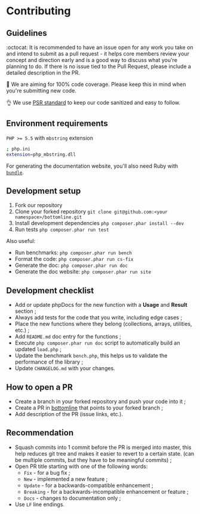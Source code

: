 # Contributing

## Guidelines

:octocat: It is recommended to have an issue open for any work you take on and intend to submit as a pull request - it helps core members review your concept and direction early and is a good way to discuss what you're planning to do. If there is no issue tied to the Pull Request, please include a detailed description in the PR.

:100: We are aiming for 100% code coverage. Please keep this in mind when you're submitting new code.

:ok_hand: We use [PSR standard](http://www.php-fig.org/psr/) to keep our code sanitized and easy to follow.

## Environment requirements

`PHP >= 5.5` with `mbstring` extension
```bash
; php.ini
extension=php_mbstring.dll
```

For generating the documentation website, you'll also need Ruby with [`bundle`](https://bundler.io/).

## Development setup

1. Fork our repository
2. Clone your forked repository `git clone git@github.com:<your namespace>/bottomline.git`
2. Install development dependencies `php composer.phar install --dev`
3. Run tests `php composer.phar run test`

Also useful:
* Run benchmarks: `php composer.phar run bench`
* Format the code: `php composer.phar run cs-fix`
* Generate the doc: `php composer.phar run doc`
* Generate the doc website: `php composer.phar run site`

## Development checklist

- Add or update phpDocs for the new function with a **Usage** and **Result** section ;
- Always add tests for the code that you write, including edge cases ;
- Place the new functions where they belong (collections, arrays, utilities, etc.) ;
- Add `README.md` doc entry for the functions ;
- Execute `php composer.phar run doc` script to automatically build an updated `load.php` ;
- Update the benchmark `bench.php`, this helps us to validate the performance of the library ;
- Update `CHANGELOG.md` with your changes.

## How to open a PR

- Create a branch in your forked repository and push your code into it ;
- Create a PR in [bottomline](https://github.com/maciejczyzewski/bottomline) that points to your forked branch ;
- Add description of the PR (issue links, etc.).

## Recommendation

- Squash commits into 1 commit before the PR is merged into master, this help reduces git tree and makes it easier to revert to a certain state. (can be multiple commits, but they have to be meaningful commits) ;
- Open PR title starting with one of the following words:
    + `Fix` - for a bug fix ;
    + `New` - implemented a new feature ;
    + `Update` - for a backwards-compatible enhancement ;
    + `Breaking` - for a backwards-incompatible enhancement or feature ;
    + `Docs` - changes to documentation only ;
- Use `LF` line endings.

